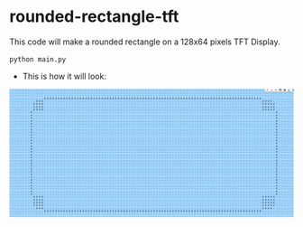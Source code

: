 # rounded-rectangle-tft
This code will make a rounded rectangle on a 128x64 pixels TFT Display.

```
python main.py
```
- This is how it will look:

![alt rounded-rect](https://github.com/quicktwit/rounded-rectangle-tft/blob/master/images/rounded-rect.png?raw=true)
